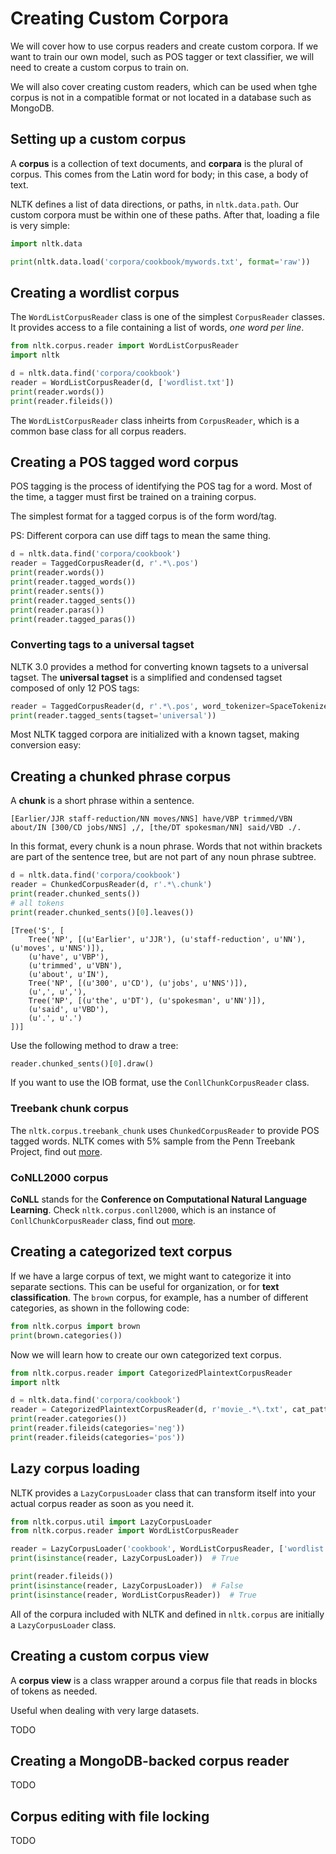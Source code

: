 # Creating Custom Corpora

We will cover how to use corpus readers and create custom corpora. If we want to train our own model, such as POS tagger or text classifier, we will need to create a custom corpus to train on.

We will also cover creating custom readers, which can be used when tghe corpus is not in a compatible format or not located in a database such as MongoDB.

## Setting up a custom corpus

A **corpus** is a collection of text documents, and **corpara** is the plural of corpus. This comes from the Latin word for body; in this case, a body of text.

NLTK defines a list of data directions, or paths, in ```nltk.data.path```. Our custom corpora must be within one of these paths. After that, loading a file is very simple:

```python
import nltk.data

print(nltk.data.load('corpora/cookbook/mywords.txt', format='raw'))
```

## Creating a wordlist corpus

The ```WordListCorpusReader``` class is one of the simplest ```CorpusReader``` classes. It provides access to a file containing a list of words, *one word per line*.

```python
from nltk.corpus.reader import WordListCorpusReader
import nltk

d = nltk.data.find('corpora/cookbook')
reader = WordListCorpusReader(d, ['wordlist.txt'])
print(reader.words())
print(reader.fileids())
```

The ```WordListCorpusReader``` class inheirts from ```CorpusReader```, which is a common base class for all corpus readers.

## Creating a POS tagged word corpus

POS tagging is the process of identifying the POS tag for a word. Most of the time, a tagger must first be trained on a training corpus.

The simplest format for a tagged corpus is of the form word/tag.

PS: Different corpora can use diff tags to mean the same thing.

```python
d = nltk.data.find('corpora/cookbook')
reader = TaggedCorpusReader(d, r'.*\.pos')
print(reader.words())
print(reader.tagged_words())
print(reader.sents())
print(reader.tagged_sents())
print(reader.paras())
print(reader.tagged_paras())
```

### Converting tags to a universal tagset

NLTK 3.0 provides a method for converting known tagsets to a universal tagset. The **universal tagset** is a simplified and condensed tagset composed of only 12 POS tags:

```python
reader = TaggedCorpusReader(d, r'.*\.pos', word_tokenizer=SpaceTokenizer(), tagset='en-brown')
print(reader.tagged_sents(tagset='universal'))
```

Most NLTK tagged corpora are initialized with a known tagset, making conversion easy:

## Creating a chunked phrase corpus

A **chunk** is a short phrase within a sentence.

```
[Earlier/JJR staff-reduction/NN moves/NNS] have/VBP trimmed/VBN about/IN [300/CD jobs/NNS] ,/, [the/DT spokesman/NN] said/VBD ./.
```

In this format, every chunk is a noun phrase. Words that not within brackets are part of the sentence tree, but are not part of any noun phrase subtree.

```python
d = nltk.data.find('corpora/cookbook')
reader = ChunkedCorpusReader(d, r'.*\.chunk')
print(reader.chunked_sents())
# all tokens
print(reader.chunked_sents()[0].leaves())
```

```
[Tree('S', [
    Tree('NP', [(u'Earlier', u'JJR'), (u'staff-reduction', u'NN'), (u'moves', u'NNS')]), 
    (u'have', u'VBP'), 
    (u'trimmed', u'VBN'), 
    (u'about', u'IN'), 
    Tree('NP', [(u'300', u'CD'), (u'jobs', u'NNS')]), 
    (u',', u','), 
    Tree('NP', [(u'the', u'DT'), (u'spokesman', u'NN')]), 
    (u'said', u'VBD'), 
    (u'.', u'.')
])]
```

Use the following method to draw a tree:

```python
reader.chunked_sents()[0].draw()
```

If you want to use the IOB format, use the ```ConllChunkCorpusReader``` class.

### Treebank chunk corpus

The ```nltk.corpus.treebank_chunk``` uses ```ChunkedCorpusReader``` to provide POS tagged words. NLTK comes with 5% sample from the Penn Treebank Project, find out [more](http://www.cis.upenn.edu/~treebank/home.html).

### CoNLL2000 corpus

**CoNLL** stands for the **Conference on Computational Natural Language Learning**. Check ```nltk.corpus.conll2000```, which is an instance of ```ConllChunkCorpusReader``` class, find out [more](http://www.cnts.ua.ac.be/conll2000/chunking/).

## Creating a categorized text corpus

If we have a large corpus of text, we might want to categorize it into separate sections. This can be useful for organization, or for **text classification**. The ```brown``` corpus, for example, has a number of different categories, as shown in the following code:

```python
from nltk.corpus import brown
print(brown.categories())
```

Now we will learn how to create our own categorized text corpus.

```python
from nltk.corpus.reader import CategorizedPlaintextCorpusReader
import nltk

d = nltk.data.find('corpora/cookbook')
reader = CategorizedPlaintextCorpusReader(d, r'movie_.*\.txt', cat_pattern=r'movie_(\w+)\.txt')
print(reader.categories())
print(reader.fileids(categories='neg'))
print(reader.fileids(categories='pos'))
```

## Lazy corpus loading

NLTK provides a ```LazyCorpusLoader``` class that can transform itself into your actual corpus reader as soon as you need it.

```python
from nltk.corpus.util import LazyCorpusLoader
from nltk.corpus.reader import WordListCorpusReader

reader = LazyCorpusLoader('cookbook', WordListCorpusReader, ['wordlist.txt'])
print(isinstance(reader, LazyCorpusLoader))  # True

print(reader.fileids())
print(isinstance(reader, LazyCorpusLoader))  # False
print(isinstance(reader, WordListCorpusReader))  # True
```

All of the corpura included with NLTK and defined in ```nltk.corpus``` are initially a ```LazyCorpusLoader``` class.

## Creating a custom corpus view

A **corpus view** is a class wrapper around a corpus file that reads in blocks of tokens as needed.

Useful when dealing with very large datasets.

TODO

## Creating a MongoDB-backed corpus reader

TODO

## Corpus editing with file locking

TODO
